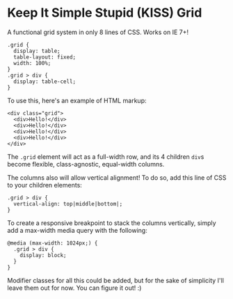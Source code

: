 # Keep It Simple Stupid (KISS) Grid

A functional grid system in only 8 lines of CSS. Works on IE 7+!

    .grid {
      display: table;
      table-layout: fixed;
      width: 100%;
    }
    .grid > div {
      display: table-cell;
    }
    
To use this, here's an example of HTML markup:
    
    <div class="grid">
      <div>Hello!</div>
      <div>Hello!</div>
      <div>Hello!</div>
      <div>Hello!</div>
    </div>

The `.grid` element will act as a full-width row, and its 4 children `div`s become flexible, class-agnostic, equal-width columns.

The columns also will allow vertical alignment! To do so, add this line of CSS to your children elements:
    
    .grid > div {
      vertical-align: top|middle|bottom|;
    }
    
To create a responsive breakpoint to stack the columns vertically, simply add a max-width media query with the following:

    @media (max-width: 1024px;) {
      .grid > div {
        display: block;
      }
    }

Modifier classes for all this could be added, but for the sake of simplicity I'll leave them out for now. You can figure it out! :)
